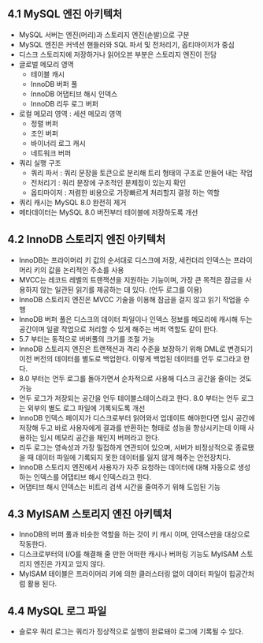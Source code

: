 ## 4.1 MySQL 엔진 아키텍처
- MySQL 서버는 엔진(머리)과 스토리지 엔진(손발)으로 구분
- MySQL 엔진은 커넥션 핸들러와 SQL 파서 및 전처리기, 옵티마이저가 중심
- 디스크 스토리지에 저장하거나 읽어오븐 부분은 스토리지 엔진이 전담
- 글로벌 메모리 영역
	- 테이블 캐시
	- InnoDB 버퍼 풀
	- InnoDB 어댑티브 해시 인덱스
	- InnoDB 리두 로그 버퍼
- 로컬 메모리 영역 : 세션 메모리 영역
	- 정렬 버퍼
	- 조인 버퍼
	- 바이너리 로그 캐시
	- 네트워크 버퍼
- 쿼리 실행 구조
	- 쿼리 파서 : 쿼리 문장을 토큰으로 분리해 트리 형태의 구조로 만들어 내는 작업
	- 전처리기 : 쿼리 문장에 구조적인 문제점이 있는지 확인
	- 옵티마이저 : 저렴한 비용으로 가장빠르게 처리할지 결정 하는 역할
- 쿼리 캐시는 MySQL 8.0 완전히 제거
- 메타데이터는 MySQL 8.0 버전부터 테이블에 저장하도록 개선

## 4.2 InnoDB 스토리지 엔진 아키텍처
- InnoDB는 프라이머리 키 값의 순서대로 디스크에 저장, 세컨더리 인덱스는 프라이머리 키의 값을 논리적인 주소를 사용
- MVCC는 레코드 레벨의 트랜잭션을 지원하는 기능이며, 가장 큰 목적은 잠금을 사용하지 않는 일관된 읽기를 제공하는 데 있다. (언두 로그를 이용)
- InnoDB 스토리지 엔진은 MVCC 기술을 이용해 잠금을 걸지 않고 읽기 작업을 수행
- InnoDB 버퍼 풀은 디스크의 데이터 파일이나 인덱스 정보를 메모리에 캐시해 두는 공간이며 일괄 작업으로 처리할 수 있게 해주는 버퍼 역할도 같이 한다.
- 5.7 부터는 동적으로 버버풀의 크기를 조절 가능
- InnoDB 스토리지 엔진은 트랜잭션과 격리 수준을 보장하기 위해 DML로 변경되기 이전 버전의 데이터를 별도로 백업한다. 이렇게 백업된 데이터를 언두 로그라고 한다.
- 8.0 부터는 언두 로그를 돌아가면서 순차적으로 사용해 디스크 공간을 줄이는 것도 가능
- 언두 로그가 저장되는 공간을 언두 테이블스테이스라고 한다. 8.0 부터는 언두 로그는 외부의 별도 로그 파일에 기록되도록 개선
- InnoDB 인덱스 페이지가 디스크로부터 읽어와서 업데이트 해야한다면 임시 공간에 저장해 두고 바로 사용자에게 결과를 반환하는 형태로 성능을 향상시키는데 이때 사용하는 임시 메모리 공간을 체인지 버퍼라고 한다.
- 리두 로그는 영속성과 가장 밀접하게 연관되어 있으며, 서버가 비정상적으로 종료됐을 때 데이터 파일에 기록되지 못한 데이터를 잃지 않게 해주는 안전장치다.
- InnoDB 스토리지 엔진에서 사용자가 자주 요청하는 데이터에 대해 자동으로 생성하는 인덱스를 어댑티브 해시 인덱스라고 한다.
- 어댑티브 해시 인덱스는 비트리 검색 시간을 줄여주기 위해 도입된 기능

## 4.3 MyISAM 스토리지 엔진 아키텍처
- InnoDB의 버퍼 풀과 비슷한 역할을 하는 것이 키 캐시 이며, 인덱스만을 대상으로 작동한다.
- 디스크로부터의 I/O를 해결해 줄 만한 어떠한 캐시나 버퍼링 기능도 MyISAM 스토리지 엔진은 가지고 있지 않다.
- MyISAM 테이블은 프라이머리 키에 의한 클러스터링 없이 데이터 파일이 힙공간처럼 활용 된다.

## 4.4 MySQL 로그 파일
- 슬로우 쿼리 로그는 쿼리가 정상적으로 실행이 완료돼야 로그에 기록될 수 있다.